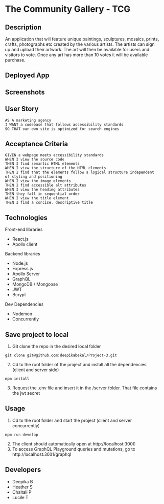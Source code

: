 # The Community Gallery - TCG

## Description
An application that will feature unique paintings, sculptures, mosaics, prints, crafts, photographs etc created by the various artists. The artists can sign up and upload their artwork. The art will then be available for users and visitors to vote. Once any art has more than 10 votes it will be available purchase.

## Deployed App

## Screenshots

## User Story
````
AS A marketing agency
I WANT a codebase that follows accessibility standards
SO THAT our own site is optimized for search engines
````

## Acceptance Criteria
```
GIVEN a webpage meets accessibility standards
WHEN I view the source code
THEN I find semantic HTML elements
WHEN I view the structure of the HTML elements
THEN I find that the elements follow a logical structure independent of styling and positioning
WHEN I view the image elements
THEN I find accessible alt attributes
WHEN I view the heading attributes
THEN they fall in sequential order
WHEN I view the title element
THEN I find a concise, descriptive title
```

## Technologies
Front-end libraries
- React.js
- Apollo client

Backend libraries
- Node.js
- Express.js
- Apollo Server
- GraphQL
- MongoDB / Mongoose
- JWT
- Bcrypt

Dev Dependencies
- Nodemon
- Concurrently

## Save project to local
1. Git clone the repo in the desired local folder
````
git clone git@github.com:deepikabekal/Project-3.git
````
2. Cd to the root folder of the project and install all the dependencies (client and server side)
````
npm install
````
3. Request the .env file and insert it in the /server folder. That file contains the jwt secret

## Usage
1. Cd to the root folder and start the project (client and server concurrently)
````
npm run develop
````
2. The client should automatically open at http://localhost:3000
3. To access GraphQL Playground queries and mutations, go to http://localhost:3001/graphql

## Developers
- Deepika B
- Heather S
- Chaitali P
- Lucile T
